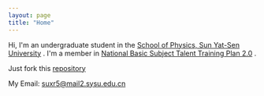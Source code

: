 ```yaml
---
layout: page
title: "Home"
---
```

Hi, I'm an undergraduate student in the [School of Physics, Sun Yat-Sen University](https://spe.sysu.edu.cn/) .
I'm a member in [National Basic Subject Talent Training Plan 2.0](https://baike.baidu.com/item/%E5%9F%BA%E7%A1%80%E5%AD%A6%E7%A7%91%E6%8B%94%E5%B0%96%E5%AD%A6%E7%94%9F%E5%9F%B9%E5%85%BB%E8%AE%A1%E5%88%922.0%E5%9F%BA%E5%9C%B0/53704775?fr=aladdin) .

Just fork this [repository](https://github.com/niklasbuschmann/contrast)

My Email: [suxr5@mail2.sysu.edu.cn](mailto:suxr5@mail2.sysu.edu.cn)

